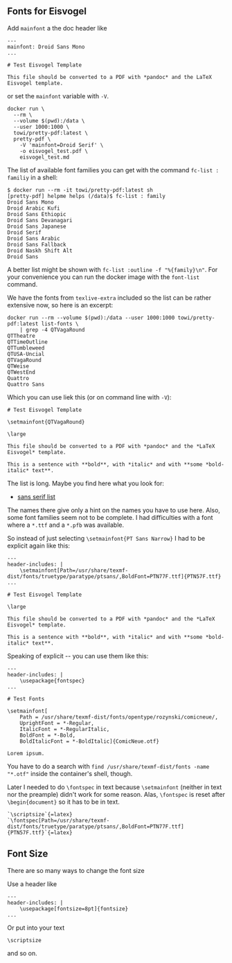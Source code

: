 ## Fonts for Eisvogel

Add `mainfont` a the doc header like

    ---
    mainfont: Droid Sans Mono
    ...
    
    # Test Eisvogel Template
    
    This file should be converted to a PDF with *pandoc* and the LaTeX Eisvogel template.

or set the `mainfont` variable with `-V`.

    docker run \
      --rm \
      --volume $(pwd):/data \
      --user 1000:1000 \
      towi/pretty-pdf:latest \
      pretty-pdf \
        -V 'mainfont=Droid Serif' \
        -o eisvogel_test.pdf \
        eisvogel_test.md

The list of available font families you can get with the command `fc-list : familiy` in a shell:

    $ docker run --rm -it towi/pretty-pdf:latest sh
    [pretty-pdf] helpme helps (/data)$ fc-list : family
    Droid Sans Mono
    Droid Arabic Kufi
    Droid Sans Ethiopic
    Droid Sans Devanagari
    Droid Sans Japanese
    Droid Serif
    Droid Sans Arabic
    Droid Sans Fallback
    Droid Naskh Shift Alt
    Droid Sans

A better list might be shown with `fc-list :outline -f "%{family}\n"`.
For your convenience you can run the docker image with the `font-list` command.

We have the fonts from `texlive-extra` included so the list can be rather extensive now,
so here is an excerpt:

    docker run --rm --volume $(pwd):/data --user 1000:1000 towi/pretty-pdf:latest list-fonts \
        | grep -4 QTVagaRound
    QTTheatre
    QTTimeOutline
    QTTumbleweed
    QTUSA-Uncial
    QTVagaRound
    QTWeise
    QTWestEnd
    Quattro
    Quattro Sans

Which you can use liek this (or on command line with `-V`):

    # Test Eisvogel Template
    
    \setmainfont{QTVagaRound}
    
    \large
    
    This file should be converted to a PDF with *pandoc* and the *LaTeX Eisvogel* template.
    
    This is a sentence with **bold**, with *italic* and with **some *bold-italic* text**.


The list is long. Maybe you find here what you look for:
 * [sans serif list](https://tug.org/FontCatalogue/sansseriffonts.html)

The names there give only a hint on the names you have to use here. Also, some
font families seem not to be complete. I had difficulties with a font where 
a `*.ttf` and a `*.pfb` was available. 

So instead of just selecting `\setmainfont{PT Sans Narrow}` I had to be explicit again like this:

    ---
    header-includes: |
        \setmainfont[Path=/usr/share/texmf-dist/fonts/truetype/paratype/ptsans/,BoldFont=PTN77F.ttf]{PTN57F.ttf}
    ...
    
    # Test Eisvogel Template
    
    \large
    
    This file should be converted to a PDF with *pandoc* and the *LaTeX Eisvogel* template.
    
    This is a sentence with **bold**, with *italic* and with **some *bold-italic* text**.

Speaking of explicit -- you can use them like this:

    ---
    header-includes: |
        \usepackage{fontspec}
    ...
    
    # Test Fonts
    
    \setmainfont[
        Path = /usr/share/texmf-dist/fonts/opentype/rozynski/comicneue/,
        UprightFont = *-Regular,
        ItalicFont = *-RegularItalic,
        BoldFont = *-Bold,
        BoldItalicFont = *-BoldItalic]{ComicNeue.otf}
    
    Lorem ipsum.

You have to do a search with `find /usr/share/texmf-dist/fonts -name "*.otf"` inside the container's shell, though.

Later I needed to do `\fontspec` in text because `\setmainfont` (neither in text nor the preample)
didn't work for some reason. Alas, `\fontspec` is reset after `\begin{document}` so it has to be in text.

    `\scriptsize`{=latex}
    `\fontspec[Path=/usr/share/texmf-dist/fonts/truetype/paratype/ptsans/,BoldFont=PTN77F.ttf]{PTN57F.ttf}`{=latex}


## Font Size


There are so many ways to change the font size

Use a header like

    ---
    header-includes: |
        \usepackage[fontsize=8pt]{fontsize}
    ...

Or put into your text

    \scriptsize

and so on.
